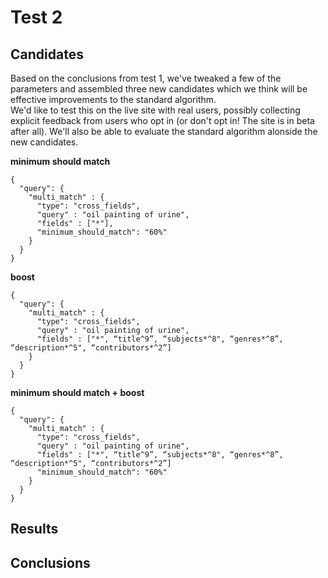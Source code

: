# Test 2
## Candidates
Based on the conclusions from test 1, we've tweaked a few of the parameters and assembled three new candidates which we think will be effective improvements to the standard algorithm.  
We'd like to test this on the live site with real users, possibly collecting explicit feedback from users who opt in (or don't opt in! The site is in beta after all). We'll also be able to evaluate the standard algorithm alonside the new candidates.

**minimum should match**
```
{
  "query": {
    "multi_match" : {
      "type": "cross_fields",
      "query" : "oil painting of urine",
      "fields" : ["*"], 
      "minimum_should_match": "60%"
    }
  }
}
```
**boost**
```
{
  "query": {
    "multi_match" : {
      "type": "cross_fields",
      "query" : "oil painting of urine",
      "fields" : ["*", “title^9”, “subjects*^8", “genres*^8”, “description*^5", “contributors*^2”]
    }
  }
}
```
**minimum should match + boost**
```
{
  "query": {
    "multi_match" : {
      "type": "cross_fields",
      "query" : "oil painting of urine",
      "fields" : ["*", “title^9”, “subjects*^8", “genres*^8”, “description*^5", “contributors*^2”]
      "minimum_should_match": "60%"
    }
  }
}
```

## Results
## Conclusions